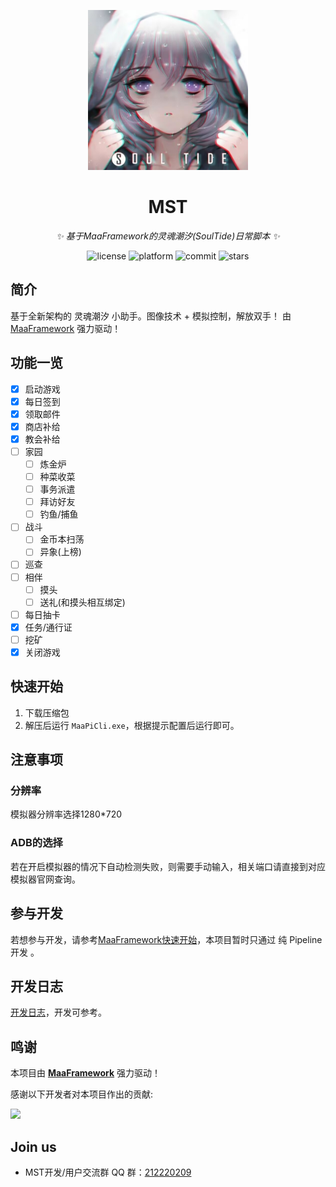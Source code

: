 <!-- markdownlint-disable MD033 MD041 -->
<p align="center">
  <img alt="LOGO" src="https://raw.githubusercontent.com/Windsland52/MST/refs/heads/dev/assets/resource/base/image/Logo/logo.jpg" width="256" height="256" />
</p>

<div align="center">

# MST

<!-- prettier-ignore-start -->
<!-- markdownlint-disable-next-line MD036 -->
_✨ 基于MaaFramework的灵魂潮汐(SoulTide)日常脚本 ✨_
<!-- prettier-ignore-end -->

</div>

<p align="center">
  <img alt="license" src="https://img.shields.io/github/license/Windsland52/MST">
  <img alt="platform" src="https://img.shields.io/badge/platform-Windows-blueviolet">
  <img alt="commit" src="https://img.shields.io/github/commit-activity/m/Windsland52/MST?color=%23ff69b4">
  <img alt="stars" src="https://img.shields.io/github/stars/Windsland52/MST?style=social">
</p>

## 简介

基于全新架构的 灵魂潮汐 小助手。图像技术 + 模拟控制，解放双手！
由 [MaaFramework](https://github.com/MaaXYZ/MaaFramework) 强力驱动！

## 功能一览

- [x] 启动游戏
- [x] 每日签到
- [x] 领取邮件
- [x] 商店补给
- [x] 教会补给
- [ ] 家园
  - [ ] 炼金炉
  - [ ] 种菜收菜
  - [ ] 事务派遣
  - [ ] 拜访好友
  - [ ] 钓鱼/捕鱼
- [ ] 战斗
  - [ ] 金币本扫荡
  - [ ] 异象(上榜)
- [ ] 巡查
- [ ] 相伴
  - [ ] 摸头
  - [ ] 送礼(和摸头相互绑定)
- [ ] 每日抽卡
- [x] 任务/通行证
- [ ] 挖矿
- [x] 关闭游戏

## 快速开始

1. 下载压缩包
2. 解压后运行 `MaaPiCli.exe`，根据提示配置后运行即可。

## 注意事项

### 分辨率

模拟器分辨率选择1280*720

### ADB的选择

若在开启模拟器的情况下自动检测失败，则需要手动输入，相关端口请直接到对应模拟器官网查询。


## 参与开发

若想参与开发，请参考[MaaFramework快速开始](https://github.com/MaaXYZ/MaaFramework/blob/main/docs/zh_cn/1.1-%E5%BF%AB%E9%80%9F%E5%BC%80%E5%A7%8B.md)，本项目暂时只通过 纯 Pipeline 开发 。

## 开发日志

[开发日志](https://windsland52.github.io/)，开发可参考。

## 鸣谢

本项目由 **[MaaFramework](https://github.com/MaaXYZ/MaaFramework)** 强力驱动！

感谢以下开发者对本项目作出的贡献:

<a href="https://github.com/Windsland52/MST/graphs/contributors">
  <img src="https://contrib.rocks/image?repo=Windsland52/MST&max=1000" />
</a>

## Join us

- MST开发/用户交流群 QQ 群：[212220209](http://qm.qq.com/cgi-bin/qm/qr?_wv=1027&k=zybZ5ST3IHx8_l8pajwFd9OxpNQzXjdy&authKey=C5qMnDOvB4mVKNNC%2By45eKc%2BLnETkm4XFQmmdrmWzu9qemKW4lurHbf4h4h8%2F0bA&noverify=0&group_code=212220209)
